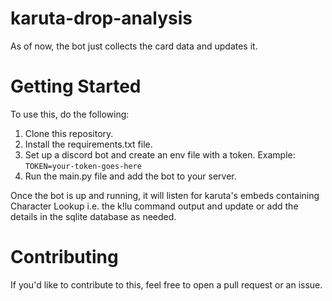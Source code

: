 # karuta-drop-analysis
As of now, the bot just collects the card data and updates it.

# Getting Started
To use this, do the following:
1. Clone this repository.
2. Install the requirements.txt file.
3. Set up a discord bot and create an env file with a token. Example: `TOKEN=your-token-goes-here`
4. Run the main.py file and add the bot to your server.

Once the bot is up and running, it will listen for karuta's embeds containing Character Lookup i.e. the k!lu command output and update or add the details in the sqlite database as needed.

# Contributing
If you'd like to contribute to this, feel free to open a pull request or an issue.
